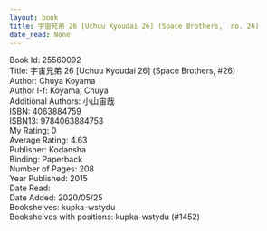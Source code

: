 ```yaml
---
layout: book
title: 宇宙兄弟 26 [Uchuu Kyoudai 26] (Space Brothers,  no. 26)
date_read: None
---
```


Book Id: 25560092<br />
Title: 宇宙兄弟 26 [Uchuu Kyoudai 26] (Space Brothers, #26)<br />
Author: Chuya Koyama<br />
Author l-f: Koyama, Chuya<br />
Additional Authors: 小山宙哉<br />
ISBN: 4063884759<br />
ISBN13: 9784063884753<br />
My Rating: 0<br />
Average Rating: 4.63<br />
Publisher: Kodansha<br />
Binding: Paperback<br />
Number of Pages: 208<br />
Year Published: 2015<br />
Date Read: <br />
Date Added: 2020/05/25<br />
Bookshelves: kupka-wstydu<br />
Bookshelves with positions: kupka-wstydu (#1452)<br />

